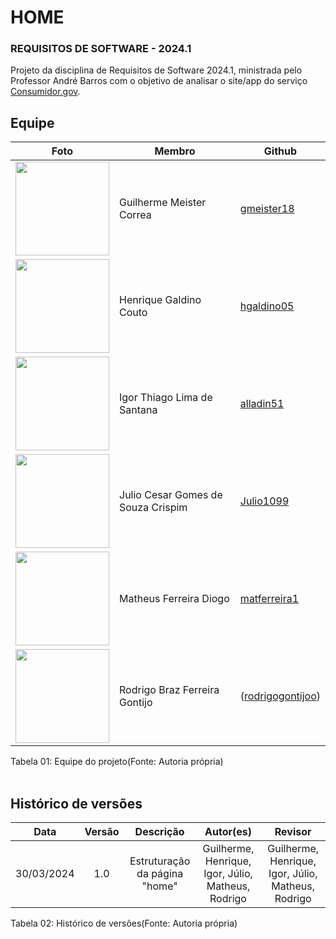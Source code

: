 # HOME
### REQUISITOS DE SOFTWARE - 2024.1

Projeto da disciplina de Requisitos de Software 2024.1, ministrada pelo Professor André Barros com o objetivo de analisar o site/app do serviço [Consumidor.gov](https://consumidor.gov.br/pages/principal/?1711677302090).

## Equipe
|Foto|Membro|Github|
|----|----|----|
|<img src="https://www.github.com/gmeister18.png" width="150"/>|Guilherme Meister Correa|[gmeister18](https://github.com/gmeister18)|
|<img src="https://www.github.com/hgaldino05.png" width="150"/>|Henrique Galdino Couto|[hgaldino05](https://github.com/hgaldino05)|
|<img src="https://www.github.com/alladin-51.png" width="150"/>|Igor Thiago Lima de Santana|[alladin51](https://github.com/alladin-51)|
|<img src="https://www.github.com/Julio1099.png" width="150"/>|Julio Cesar Gomes de Souza Crispim|[Julio1099](https://github.com/Julio1099)|
|<img src="https://www.github.com/matferreira1.png" width="150"/>|Matheus Ferreira Diogo|[matferreira1](https://github.com/matferreira1)|
|<img src="https://www.github.com/rodrigogontijoo.png" width="150"/>|Rodrigo Braz Ferreira Gontijo|([rodrigogontijoo](https://github.com/rodrigogontijoo))|

<div align="center">
<figcaption align="left">Tabela 01: Equipe do projeto(Fonte: Autoria própria)</figcaption>
</div>
<br/>

## Histórico de versões
|    Data    | Versão |                                       Descrição                                       |        Autor(es)        |         Revisor         |
| :--------: | :----: | :-----------------------------------------------------------------------------------: | :---------------------: | :---------------------: |
| 30/03/2024 |  1.0   |                            Estruturação da página "home"                           |   Guilherme, Henrique, Igor, Júlio, Matheus, Rodrigo    | Guilherme, Henrique, Igor, Júlio, Matheus, Rodrigo |


<div align="center">
<figcaption align="left">Tabela 02: Histórico de versões(Fonte: Autoria própria)</figcaption>
</div>
<br/>